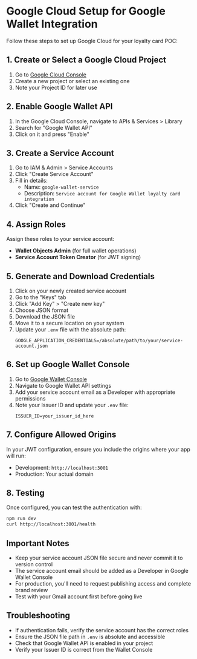 # Google Cloud Setup for Google Wallet Integration

Follow these steps to set up Google Cloud for your loyalty card POC:

## 1. Create or Select a Google Cloud Project

1. Go to [Google Cloud Console](https://console.cloud.google.com/)
2. Create a new project or select an existing one
3. Note your Project ID for later use

## 2. Enable Google Wallet API

1. In the Google Cloud Console, navigate to APIs & Services > Library
2. Search for "Google Wallet API"
3. Click on it and press "Enable"

## 3. Create a Service Account

1. Go to IAM & Admin > Service Accounts
2. Click "Create Service Account"
3. Fill in details:
   - Name: `google-wallet-service`
   - Description: `Service account for Google Wallet loyalty card integration`
4. Click "Create and Continue"

## 4. Assign Roles

Assign these roles to your service account:
- **Wallet Objects Admin** (for full wallet operations)
- **Service Account Token Creator** (for JWT signing)

## 5. Generate and Download Credentials

1. Click on your newly created service account
2. Go to the "Keys" tab
3. Click "Add Key" > "Create new key"
4. Choose JSON format
5. Download the JSON file
6. Move it to a secure location on your system
7. Update your `.env` file with the absolute path:
   ```
   GOOGLE_APPLICATION_CREDENTIALS=/absolute/path/to/your/service-account.json
   ```

## 6. Set up Google Wallet Console

1. Go to [Google Wallet Console](https://console.developers.google.com/apis/credentials)
2. Navigate to Google Wallet API settings
3. Add your service account email as a Developer with appropriate permissions
4. Note your Issuer ID and update your `.env` file:
   ```
   ISSUER_ID=your_issuer_id_here
   ```

## 7. Configure Allowed Origins

In your JWT configuration, ensure you include the origins where your app will run:
- Development: `http://localhost:3001`
- Production: Your actual domain

## 8. Testing

Once configured, you can test the authentication with:
```bash
npm run dev
curl http://localhost:3001/health
```

## Important Notes

- Keep your service account JSON file secure and never commit it to version control
- The service account email should be added as a Developer in Google Wallet Console
- For production, you'll need to request publishing access and complete brand review
- Test with your Gmail account first before going live

## Troubleshooting

- If authentication fails, verify the service account has the correct roles
- Ensure the JSON file path in `.env` is absolute and accessible
- Check that Google Wallet API is enabled in your project
- Verify your Issuer ID is correct from the Wallet Console